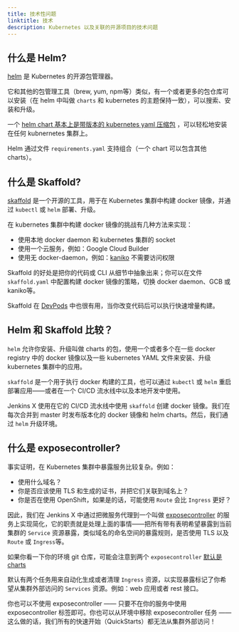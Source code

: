 ```yaml
---
title: 技术性问题
linktitle: 技术
description: Kubernetes 以及关联的开源项目的技术问题
---
```


## 什么是 Helm?

[helm](https://www.helm.sh/) 是 Kubernetes 的开源包管理器。

它和其他的包管理工具（brew, yum, npm等）类似，有一个或者更多的包仓库可以安装（在 helm 中叫做 `charts` 和 kubernetes 的主题保持一致），可以搜索、安装和升级。

一个 [helm chart 基本上是带版本的 kubernetes yaml 压缩包](https://docs.helm.sh/developing_charts/#charts) ，可以轻松地安装在任何 kubnernetes 集群上。

Helm 通过文件 `requirements.yaml` 支持组合（一个 chart 可以包含其他 charts）。

## 什么是 Skaffold?

[skaffold](https://github.com/GoogleContainerTools/skaffold) 是一个开源的工具，用于在 Kubernetes 集群中构建 docker 镜像，并通过 `kubectl` 或 `helm` 部署、升级。

在 kubernetes 集群中构建 docker 镜像的挑战有几种方法来实现：

* 使用本地 docker daemon 和 kubernetes 集群的 socket
* 使用一个云服务，例如：Google Cloud Builder
* 使用无 docker-daemon，例如：[kaniko](https://github.com/GoogleContainerTools/kaniko) 不需要访问权限

Skaffold 的好处是把你的代码或 CLI 从细节中抽象出来；你可以在文件 `skaffold.yaml` 中配置构建 docker 镜像的策略，切换 docker daemon、GCB 或 kaniko等。

Skaffold 在 [DevPods](/docs/reference/devpods/) 中也很有用，当你改变代码后可以执行快速增量构建。

## Helm 和 Skaffold 比较？

`helm` 允许你安装、升级叫做 charts 的包，使用一个或者多个在一些 docker registry 中的 docker 镜像以及一些 kubernetes YAML 文件来安装、升级 kubernetes 集群中的应用。

`skaffold` 是一个用于执行 docker 构建的工具，也可以通过 `kubectl` 或 `helm` 重启部署应用——或者在一个 CI/CD 流水线中以及本地开发中使用。

Jenkins X 使用在它的 CI/CD 流水线中使用 `skaffold` 创建 docker 镜像。我们在每次合并到 master 时发布版本化的 docker 镜像和 helm charts。然后，我们通过 `helm` 升级环境。

## 什么是 exposecontroller?

事实证明，在 Kubernetes 集群中暴露服务比较复杂。例如：

* 使用什么域名？
* 你是否应该使用 TLS 和生成的证书，并把它们关联到域名上？
* 你是否在使用 OpenShift，如果是的话，可能使用 `Route` 会比 `Ingress` 更好？

因此，我们在 Jenkins X 中通过把微服务代理到一个叫做 [exposecontroller](https://github.com/jenkins-x/exposecontroller) 的服务上实现简化，它的职责就是处理上面的事情——把所有带有表明希望暴露到当前集群的 `Service` 资源暴露，类似域名的命名空间的暴露规则，是否使用 TLS 以及 `Route` 或 `Ingress`等。

如果你看一下你的环境 git 仓库，可能会注意到两个 `exposecontroller` [默认是 charts](https://github.com/jenkins-x/default-environment-charts/blob/master/env/requirements.yaml)

默认有两个任务用来自动化生成或者清理 `Ingress` 资源，以实现暴露标记了你希望从集群外部访问的 `Services` 资源。例如：web 应用或者 rest 接口。

你也可以不使用 exposecontroller —— 只要不在你的服务中使用 exposecontroller 标签即可。你也可以从环境中移除 exposecontroller 任务 —— 这么做的话，我们所有的快速开始（QuickStarts）都无法从集群外部访问！
